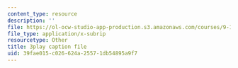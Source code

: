 ```yaml
---
content_type: resource
description: ''
file: https://ol-ocw-studio-app-production.s3.amazonaws.com/courses/9-13-the-human-brain-spring-2019/39fae015c026624a25571db54895a9f7_ba-HMvDn_vU.srt
file_type: application/x-subrip
resourcetype: Other
title: 3play caption file
uid: 39fae015-c026-624a-2557-1db54895a9f7
---
```

